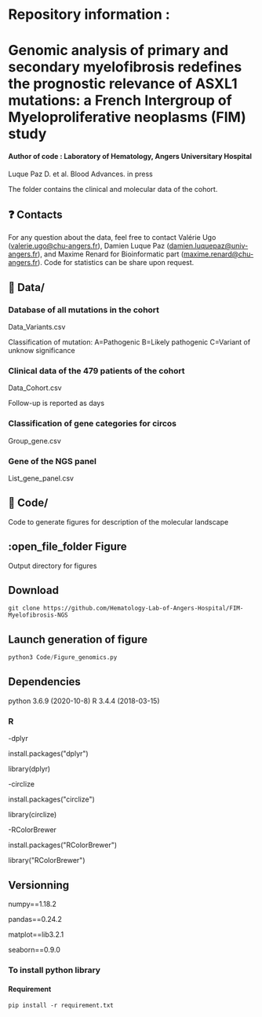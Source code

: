 # Repository information :
# Genomic analysis of primary and secondary myelofibrosis redefines the prognostic relevance of ASXL1 mutations: a French Intergroup of Myeloproliferative neoplasms (FIM) study
#### Author of code : Laboratory of Hematology, Angers Universitary Hospital

Luque Paz D. et al. Blood Advances. in press

The folder contains the clinical and molecular data of the cohort.
## :question: Contacts
For any question about the data, feel free to contact Valérie Ugo (valerie.ugo@chu-angers.fr), Damien Luque Paz (damien.luquepaz@univ-angers.fr), and Maxime Renard for Bioinformatic part (maxime.renard@chu-angers.fr). Code for statistics can be share upon request.

## :open_file_folder: Data/
### Database of all mutations in the cohort
Data_Variants.csv 

Classification of mutation:
 A=Pathogenic
 B=Likely pathogenic
 C=Variant of unknow significance
### Clinical data of the 479 patients of the cohort
Data_Cohort.csv

Follow-up is reported as days
### Classification of gene categories for circos
Group_gene.csv
### Gene of the NGS panel
List_gene_panel.csv
## :open_file_folder: Code/
 Code to generate figures for description of the molecular landscape
## :open_file_folder Figure 
 Output directory for figures

## Download
```shell
git clone https://github.com/Hematology-Lab-of-Angers-Hospital/FIM-Myelofibrosis-NGS
```
## Launch generation of figure
```python
python3 Code/Figure_genomics.py
```
## Dependencies
python 3.6.9 (2020-10-8)
R 3.4.4 (2018-03-15)
### R
-dplyr

install.packages("dplyr")

library(dplyr)

-circlize

install.packages("circlize") 

library(circlize)

-RColorBrewer

install.packages("RColorBrewer")

library("RColorBrewer")

## Versionning
numpy==1.18.2

pandas==0.24.2

matplot==lib3.2.1

seaborn==0.9.0

### To install python library
#### Requirement
```shell
pip install -r requirement.txt
```
